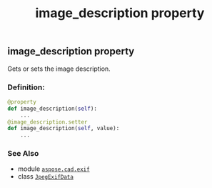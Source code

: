 ﻿---
title: image_description property
second_title: Aspose.CAD for Python via .NET API References
description: 
type: docs
weight: 770
url: /python-net/aspose.cad.exif/jpegexifdata/image_description/
is_root: false
---

## image_description property


Gets or sets the image description.
### Definition:
```python
@property
def image_description(self):
    ...
@image_description.setter
def image_description(self, value):
    ...
```

### See Also
* module [`aspose.cad.exif`](../../)
* class [`JpegExifData`](/cad/python-net/aspose.cad.exif/jpegexifdata)
